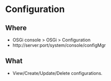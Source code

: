 # Configuration

## Where

- OSGi console > OSGi > Configuration
- http://server:port/system/console/configMgr

## What

- View/Create/Update/Delete configurations.


